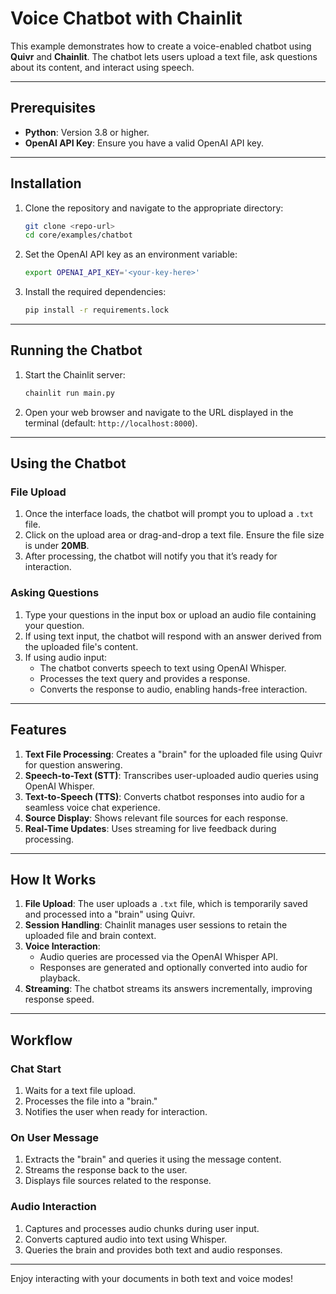 # Voice Chatbot with Chainlit

This example demonstrates how to create a voice-enabled chatbot using **Quivr** and **Chainlit**. The chatbot lets users upload a text file, ask questions about its content, and interact using speech.

---

## Prerequisites

- **Python**: Version 3.8 or higher.
- **OpenAI API Key**: Ensure you have a valid OpenAI API key.

---

## Installation

1. Clone the repository and navigate to the appropriate directory:
    ```bash
    git clone <repo-url>
    cd core/examples/chatbot
    ```

2. Set the OpenAI API key as an environment variable:
    ```bash
    export OPENAI_API_KEY='<your-key-here>'
    ```

3. Install the required dependencies:
    ```bash
    pip install -r requirements.lock
    ```

---

## Running the Chatbot

1. Start the Chainlit server:
    ```bash
    chainlit run main.py
    ```

2. Open your web browser and navigate to the URL displayed in the terminal (default: `http://localhost:8000`).

---

## Using the Chatbot

### File Upload

1. Once the interface loads, the chatbot will prompt you to upload a `.txt` file.
2. Click on the upload area or drag-and-drop a text file. Ensure the file size is under **20MB**.
3. After processing, the chatbot will notify you that it’s ready for interaction.

### Asking Questions

1. Type your questions in the input box or upload an audio file containing your question.
2. If using text input, the chatbot will respond with an answer derived from the uploaded file's content.
3. If using audio input:
   - The chatbot converts speech to text using OpenAI Whisper.
   - Processes the text query and provides a response.
   - Converts the response to audio, enabling hands-free interaction.

---

## Features

1. **Text File Processing**: Creates a "brain" for the uploaded file using Quivr for question answering.
2. **Speech-to-Text (STT)**: Transcribes user-uploaded audio queries using OpenAI Whisper.
3. **Text-to-Speech (TTS)**: Converts chatbot responses into audio for a seamless voice chat experience.
4. **Source Display**: Shows relevant file sources for each response.
5. **Real-Time Updates**: Uses streaming for live feedback during processing.

---

## How It Works

1. **File Upload**: The user uploads a `.txt` file, which is temporarily saved and processed into a "brain" using Quivr.
2. **Session Handling**: Chainlit manages user sessions to retain the uploaded file and brain context.
3. **Voice Interaction**:
    - Audio queries are processed via the OpenAI Whisper API.
    - Responses are generated and optionally converted into audio for playback.
4. **Streaming**: The chatbot streams its answers incrementally, improving response speed.

---

## Workflow

### Chat Start

1. Waits for a text file upload.
2. Processes the file into a "brain."
3. Notifies the user when ready for interaction.

### On User Message

1. Extracts the "brain" and queries it using the message content.
2. Streams the response back to the user.
3. Displays file sources related to the response.

### Audio Interaction

1. Captures and processes audio chunks during user input.
2. Converts captured audio into text using Whisper.
3. Queries the brain and provides both text and audio responses.

---

Enjoy interacting with your documents in both text and voice modes!